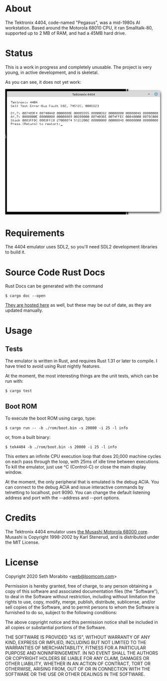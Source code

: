 # About

The Tektronix 4404, code-named "Pegasus", was a mid-1980s AI
workstation. Based around the Motorola 68010 CPU, it ran Smalltalk-80,
supported up to 2 MB of RAM, and had a 45MB hard drive.

# Status

This is a work in progress and completely unusable. The project is
very young, in active development, and is skeletal.

As you can see, it does not yet work:

![Tektronix 4404 Main Window](/doc/screenshots/screenshot.png?raw=true)

# Requirements

The 4404 emulator uses SDL2, so you'll need SDL2 development libraries
to build it.

# Source Code Rust Docs

Rust Docs can be generated with the command

    $ cargo doc --open

[They are hosted here](https://archives.loomcom.com/rustdoc/tek4404/) as well,
but these may be out of date, as they are updated manually.

# Usage

## Tests

The emulator is written in Rust, and requires Rust 1.31 or later to
compile. I have tried to avoid using Rust nightly features.

At the moment, the most interesting things are the unit tests, which
can be run with:

    $ cargo test

## Boot ROM

To execute the boot ROM using cargo, type:

    $ cargo run -- -b ./rom/boot.bin -s 20000 -i 25 -l info

or, from a built binary:

    $ tek4404 -b ./rom/boot.bin -s 20000 -i 25 -l info

This enters an infinite CPU execution loop that does 20,000 machine
cycles on each pass through the loop, with 25ms of idle time between
executions. To kill the emulator, just use ^C (Control-C) or
close the main display window.

At the moment, the only peripheral that is emulated is the debug ACIA.
You can connect to the debug ACIA and issue interactive commands by
telnetting to localhost, port 9090. You can change the default listening
address and port with the --address and --port options.

# Credits

The Tektronix 4404 emulator uses [the Musashi Motorola 68000
core](https://github.com/kstenerud/Musashi).  Musashi is Copyright
1998-2002 by Karl Stenerud, and is distributed under the MIT License.

# License

Copyright 2020 Seth Morabito &lt;web@loomcom.com&gt;

Permission is hereby granted, free of charge, to any person obtaining
a copy of this software and associated documentation files (the
"Software"), to deal in the Software without restriction, including
without limitation the rights to use, copy, modify, merge, publish,
distribute, sublicense, and/or sell copies of the Software, and to
permit persons to whom the Software is furnished to do so, subject to
the following conditions:

The above copyright notice and this permission notice shall be
included in all copies or substantial portions of the Software.

THE SOFTWARE IS PROVIDED "AS IS", WITHOUT WARRANTY OF ANY KIND,
EXPRESS OR IMPLIED, INCLUDING BUT NOT LIMITED TO THE WARRANTIES OF
MERCHANTABILITY, FITNESS FOR A PARTICULAR PURPOSE AND
NONINFRINGEMENT. IN NO EVENT SHALL THE AUTHORS OR COPYRIGHT HOLDERS BE
LIABLE FOR ANY CLAIM, DAMAGES OR OTHER LIABILITY, WHETHER IN AN ACTION
OF CONTRACT, TORT OR OTHERWISE, ARISING FROM, OUT OF OR IN CONNECTION
WITH THE SOFTWARE OR THE USE OR OTHER DEALINGS IN THE SOFTWARE.
